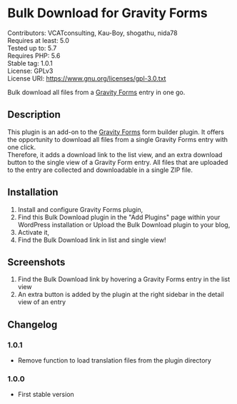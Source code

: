 # Bulk Download for Gravity Forms

Contributors: VCATconsulting, Kau-Boy, shogathu, nida78  
Requires at least: 5.0  
Tested up to: 5.7  
Requires PHP: 5.6  
Stable tag: 1.0.1  
License: GPLv3  
License URI: https://www.gnu.org/licenses/gpl-3.0.txt  

Bulk download all files from a [Gravity Forms](https://www.gravityforms.com/ "visit Gavity Forms website") entry in one go.  

## Description

This plugin is an add-on to the [Gravity Forms](https://www.gravityforms.com/ "visit Gavity Forms website") form builder plugin. It offers the opportunity to download all files from a single Gravity Forms entry with one click.  
Therefore, it adds a download link to the list view, and an extra download button to the single view of a Gravity Form entry. All files that are uploaded to the entry are collected and downloadable in a single ZIP file.  

## Installation

1. Install and configure Gravity Forms plugin,  
2. Find this Bulk Download plugin in the "Add Plugins" page within your WordPress installation or Upload the Bulk Download plugin to your blog,  
3. Activate it,  
4. Find the Bulk Download link in list and single view!  

## Screenshots
1. Find the Bulk Download link by hovering a Gravity Forms entry in the list view  
2. An extra button is added by the plugin at the right sidebar in the detail view of an entry  

## Changelog

### 1.0.1
* Remove function to load translation files from the plugin directory

### 1.0.0
* First stable version
